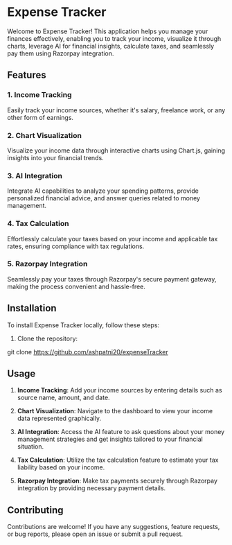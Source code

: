 # Expense Tracker

Welcome to Expense Tracker! This application helps you manage your finances effectively, enabling you to track your income, visualize it through charts, leverage AI for financial insights, calculate taxes, and seamlessly pay them using Razorpay integration.

## Features

### 1. Income Tracking
Easily track your income sources, whether it's salary, freelance work, or any other form of earnings.

### 2. Chart Visualization
Visualize your income data through interactive charts using Chart.js, gaining insights into your financial trends.

### 3. AI Integration
Integrate AI capabilities to analyze your spending patterns, provide personalized financial advice, and answer queries related to money management.

### 4. Tax Calculation
Effortlessly calculate your taxes based on your income and applicable tax rates, ensuring compliance with tax regulations.

### 5. Razorpay Integration
Seamlessly pay your taxes through Razorpay's secure payment gateway, making the process convenient and hassle-free.

## Installation

To install Expense Tracker locally, follow these steps:

1. Clone the repository:

git clone https://github.com/ashpatni20/expenseTracker


## Usage

1. **Income Tracking**: Add your income sources by entering details such as source name, amount, and date.

2. **Chart Visualization**: Navigate to the dashboard to view your income data represented graphically.

3. **AI Integration**: Access the AI feature to ask questions about your money management strategies and get insights tailored to your financial situation.

4. **Tax Calculation**: Utilize the tax calculation feature to estimate your tax liability based on your income.

5. **Razorpay Integration**: Make tax payments securely through Razorpay integration by providing necessary payment details.

## Contributing

Contributions are welcome! If you have any suggestions, feature requests, or bug reports, please open an issue or submit a pull request.